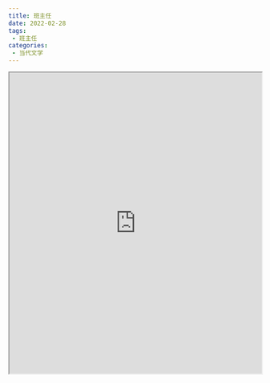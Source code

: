 ```yaml
---
title: 班主任
date: 2022-02-28
tags:
 - 班主任
categories:
 - 当代文学
---
```




<iframe src="https://study-doc.yourtools.icu/pdf/web/viewer.html?file=https://vkceyugu.cdn.bspapp.com/VKCEYUGU-e9075d72-0451-48df-afe1-d46932ae4554/aa7ea0be-1132-4cc4-8b29-26677fedf556.pdf" width="100%" height="600px"></iframe>
